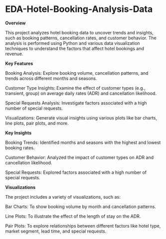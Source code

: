 # **EDA-Hotel-Booking-Analysis-Data**

**Overview**

This project analyzes hotel booking data to uncover trends and insights, such as booking patterns, cancellation rates, and customer behavior. The analysis is performed using Python and various data visualization techniques to understand the factors that affect hotel bookings and revenue.

**Key Features**

Booking Analysis: Explore booking volume, cancellation patterns, and trends across different months and seasons.

Customer Type Insights: Examine the effect of customer types (e.g., transient, group) on average daily rates (ADR) and cancellation likelihood.

Special Requests Analysis: Investigate factors associated with a high number of special requests.

Visualizations: Generate visual insights using various plots like bar charts, line plots, pair plots, and more.

**Key Insights**

Booking Trends: Identified months and seasons with the highest and lowest booking rates.

Customer Behavior: Analyzed the impact of customer types on ADR and cancellation likelihood.

Special Requests: Explored factors associated with a high number of special requests.

**Visualizations**

The project includes a variety of visualizations, such as:

Bar Charts: To show booking volume by month and cancellation patterns.

Line Plots: To illustrate the effect of the length of stay on the ADR.

Pair Plots: To explore relationships between different factors like hotel type, market segment, lead time, and special requests.

